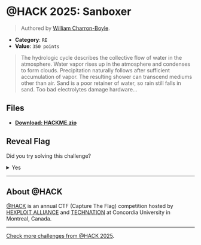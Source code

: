 # @HACK 2025: Sanboxer

> Authored by [William Charron-Boyle](https://github.com/jws412).

- **Category**: `RE`
- **Value**: `350 points`

> The hydrologic cycle describes the collective flow of water in the atmosphere. Water vapor rises up in the atmosphere and condenses to form clouds. Precipitation naturally follows after sufficient accumulation of vapor. The resulting shower can transcend mediums other than air. Sand is a poor retainer of water, so rain still falls in sand. 
> Too bad electrolytes damage hardware...
> 

## Files
- **[Download: HACKME.zip](https://github.com/athack-ctf/chall2025-sandboxer/raw/refs/heads/main/offline-artifacts/HACKME.zip)**

## Reveal Flag

Did you try solving this challenge?
<details>
<summary>
Yes
</summary>

Did you **REALLY** try solving this challenge?

<details>
<summary>
Yes, I promise!
</summary>

Flag: `ATHACKCTF{anthr0p0gen0usCumu1us}`

</details>
</details>


---

## About @HACK
[@HACK](https://athackctf.com/) is an annual CTF (Capture The Flag) competition hosted by [HEXPLOIT ALLIANCE](https://hexploit-alliance.com/) and [TECHNATION](https://technationcanada.ca/) at Concordia University in Montreal, Canada.

---
[Check more challenges from @HACK 2025](https://github.com/athack-ctf/AtHackCTF-2025-Challenges).